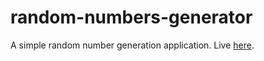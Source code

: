 # random-numbers-generator

A simple random number generation application. Live [here](https://splendid-buttercream-4dea84.netlify.app).
